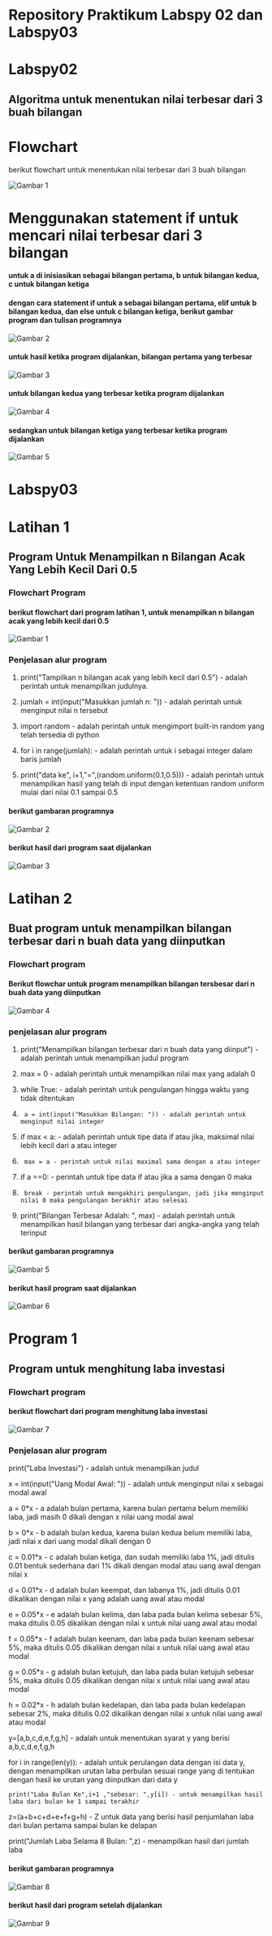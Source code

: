 # Repository Praktikum Labspy 02 dan Labspy03

# Labspy02
## Algoritma untuk menentukan nilai terbesar dari 3 buah bilangan

# Flowchart

berikut flowchart untuk menentukan nilai terbesar dari 3 buah bilangan


![Gambar 1](screenshot/Flowchart.png)


# Menggunakan statement if untuk mencari nilai terbesar dari 3 bilangan

#### untuk a di inisiasikan sebagai bilangan pertama, b untuk bilangan kedua, c untuk bilangan ketiga

#### dengan cara statement if untuk a sebagai bilangan pertama, elif untuk b bilangan kedua, dan else untuk c bilangan ketiga, berikut gambar program dan tulisan programnya


![Gambar 2](screenshot/praktikum2.png)


#### untuk hasil ketika program dijalankan, bilangan pertama yang terbesar

![Gambar 3](screenshot/praktikum2_1.png)

#### untuk bilangan kedua yang terbesar ketika program dijalankan

![Gambar 4](screenshot/praktikum2_2.png)

#### sedangkan untuk bilangan ketiga yang terbesar ketika program dijalankan

![Gambar 5](screenshot/praktikum2_3.png)


# Labspy03
# Latihan 1 

## Program Untuk Menampilkan n Bilangan Acak Yang Lebih Kecil Dari 0.5

### Flowchart Program
#### berikut flowchart dari program latihan 1, untuk menampilkan n bilangan acak yang lebih kecil dari 0.5

![Gambar 1](screenshot/flowchart_latihan1.png)

### Penjelasan alur program
1. print("Tampilkan n bilangan acak yang lebih kecil dari 0.5") - adalah perintah untuk menampilkan judulnya.

2. jumlah = int(input("Masukkan jumlah n: ")) - adalah perintah untuk menginput nilai n tersebut

3. import random - adalah perintah untuk mengimport built-in random yang telah tersedia di python

4. for i in range(jumlah): - adalah perintah untuk i sebagai integer dalam baris jumlah

5.    print("data ke", i+1,"=",(random.uniform(0.1,0.5))) - adalah perintah untuk menampilkan hasil yang telah di input dengan ketentuan random uniform mulai dari nilai 0.1 sampai 0.5

#### berikut gambaran programnya

![Gambar 2](screenshot/latihan1.png)

#### berikut hasil dari program saat dijalankan

![Gambar 3](screenshot/latihan1_1.png)


# Latihan 2

## Buat program untuk menampilkan bilangan terbesar dari n buah data yang diinputkan

### Flowchart program
#### Berikut flowchar untuk program menampilkan bilangan tersbesar dari n buah data yang diinputkan

![Gambar 4](screenshot/flowchart_latihan2.png)

### penjelasan alur program
1. print("Menampilkan bilangan terbesar dari n buah data yang diinput") - adalah perintah untuk menampilkan judul program

2. max = 0 - adalah perintah untuk menampilkan nilai max yang adalah 0

3. while True: - adalah perintah untuk pengulangan hingga waktu yang tidak ditentukan

4.      a = int(input("Masukkan Bilangan: ")) - adalah perintah untuk menginput nilai integer

5.   if max < a: - adalah perintah untuk tipe data if atau jika, maksimal nilai lebih kecil dari a atau integer

6.      max = a - perintah untuk nilai maximal sama dengan a atau integer

7.    if a ==0: - perintah untuk tipe data if atau jika a sama dengan 0 maka

8.      break - perintah untuk mengakhiri pengulangan, jadi jika menginput nilai 0 maka pengulangan berakhir atau selesai

9. print("Bilangan Terbesar Adalah: ", max) - adalah perintah untuk menampilkan hasil bilangan yang terbesar dari angka-angka yang telah terinput

#### berikut gambaran programnya

![Gambar 5](screenshot/latihan2.png)

#### berikut hasil program saat dijalankan

![Gambar 6](screenshot/latihan2_2.png)


# Program 1
## Program untuk menghitung laba investasi

### Flowchart program
#### berikut flowchart dari program menghitung laba investasi

![Gambar 7](screenshot/flowchart_program1.png)

### Penjelasan alur program

print("Laba Investasi") - adalah untuk menampilkan judul

x = int(input("Uang Modal Awal: ")) - adalah untuk menginput nilai x sebagai modal awal

a = 0*x - a adalah bulan pertama, karena bulan pertama belum memiliki laba, jadi masih 0 dikali dengan x nilai uang modal awal

b = 0*x - b adalah bulan kedua, karena bulan kedua belum memiliki laba, jadi nilai x dari uang modal dikali dengan 0

c = 0.01*x - c adalah bulan ketiga, dan sudah memiliki laba 1%, jadi ditulis 0.01 bentuk sederhana dari 1% dikali dengan modal atau uang awal dengan nilai x

d = 0.01*x - d adalah bulan keempat, dan labanya 1%, jadi ditulis 0.01 dikalikan dengan nilai x yang adalah uang awal atau modal

e = 0.05*x - e adalah bulan kelima, dan laba pada bulan kelima sebesar 5%, maka ditulis 0.05 dikalikan dengan nilai x untuk nilai uang awal atau modal

f = 0.05*x - f adalah bulan keenam, dan laba pada bulan keenam sebesar 5%, maka ditulis 0.05 dikalikan dengan nilai x untuk nilai uang awal atau modal

g = 0.05*x - g adalah bulan ketujuh, dan laba pada bulan ketujuh sebesar 5%, maka ditulis 0.05 dikalikan dengan nilai x untuk nilai uang awal atau modal

h = 0.02*x - h adalah bulan kedelapan, dan laba pada bulan kedelapan sebesar 2%, maka ditulis 0.02 dikalikan dengan nilai x untuk nilai uang awal atau modal

y=[a,b,c,d,e,f,g,h] - adalah untuk menentukan syarat y yang berisi a,b,c,d,e,f,g,h

for i in range(len(y)): - adalah untuk perulangan data dengan isi data y, dengan menampilkan urutan laba perbulan sesuai range yang di tentukan dengan hasil ke urutan yang diinputkan dari data y

    print("Laba Bulan Ke",i+1 ,"sebesar: ",y[i]) - untuk menampilkan hasil laba dari bulan ke 1 sampai terakhir

z=(a+b+c+d+e+f+g+h) - Z untuk data yang berisi hasil penjumlahan laba dari bulan pertama sampai bulan ke delapan

print("Jumlah Laba Selama 8 Bulan: ",z) - menampilkan hasil dari jumlah laba

#### berikut gambaran programnya

![Gambar 8](screenshot/program1.png)

#### berikut hasil dari program setelah dijalankan

![Gambar 9](screenshot/program1_1.png)
